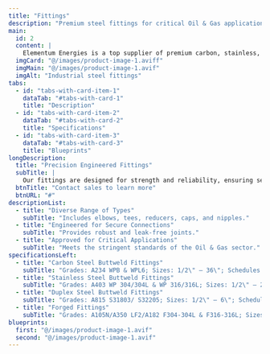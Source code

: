 ```yaml
---
title: "Fittings"
description: "Premium steel fittings for critical Oil & Gas applications."
main:
  id: 2
  content: |
    Elementum Energies is a top supplier of premium carbon, stainless, duplex, and super duplex steel fittings. Our selection includes sizes from 1/2" to 36", available in various material grades and standards. All our materials are approved with major Oil & Gas companies.
  imgCard: "@/images/product-image-1.aviff"
  imgMain: "@/images/product-image-1.avif"
  imgAlt: "Industrial steel fittings"
tabs:
  - id: "tabs-with-card-item-1"
    dataTab: "#tabs-with-card-1"
    title: "Description"
  - id: "tabs-with-card-item-2"
    dataTab: "#tabs-with-card-2"
    title: "Specifications"
  - id: "tabs-with-card-item-3"
    dataTab: "#tabs-with-card-3"
    title: "Blueprints"
longDescription:
  title: "Precision Engineered Fittings"
  subTitle: |
    Our fittings are designed for strength and reliability, ensuring seamless and secure connections in every installation.
  btnTitle: "Contact sales to learn more"
  btnURL: "#"
descriptionList:
  - title: "Diverse Range of Types"
    subTitle: "Includes elbows, tees, reducers, caps, and nipples."
  - title: "Engineered for Secure Connections"
    subTitle: "Provides robust and leak-free joints."
  - title: "Approved for Critical Applications"
    subTitle: "Meets the stringent standards of the Oil & Gas sector."
specificationsLeft:
  - title: "Carbon Steel Buttweld Fittings"
    subTitle: "Grades: A234 WPB & WPL6; Sizes: 1/2\" – 36\"; Schedules: SCH. 20 – SCH. XXS"
  - title: "Stainless Steel Buttweld Fittings"
    subTitle: "Grades: A403 WP 304/304L & WP 316/316L; Sizes: 1/2\" – 24\"; Schedules: SCH. 10S – SCH. XXS"
  - title: "Duplex Steel Buttweld Fittings"
    subTitle: "Grades: A815 S31803/ S32205; Sizes: 1/2\" – 6\"; Schedules: SCH. 10S – SCH. 160"
  - title: "Forged Fittings"
    subTitle: "Grades: A105N/A350 LF2/A182 F304-304L & F316-316L; Sizes: 1/2\" – 4\""
blueprints:
  first: "@/images/product-image-1.avif"
  second: "@/images/product-image-1.avif"
---
```

